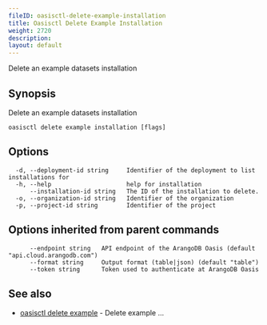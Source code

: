 ```yaml
---
fileID: oasisctl-delete-example-installation
title: Oasisctl Delete Example Installation
weight: 2720
description: 
layout: default
---
```

Delete an example datasets installation

## Synopsis

Delete an example datasets installation

```
oasisctl delete example installation [flags]
```

## Options

```
  -d, --deployment-id string     Identifier of the deployment to list installations for
  -h, --help                     help for installation
      --installation-id string   The ID of the installation to delete.
  -o, --organization-id string   Identifier of the organization
  -p, --project-id string        Identifier of the project
```

## Options inherited from parent commands

```
      --endpoint string   API endpoint of the ArangoDB Oasis (default "api.cloud.arangodb.com")
      --format string     Output format (table|json) (default "table")
      --token string      Token used to authenticate at ArangoDB Oasis
```

## See also

* [oasisctl delete example](oasisctl-delete-example)	 - Delete example ...

